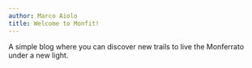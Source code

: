 ```yaml
---
author: Marco Aiolo
title: Welcome to Monfit!
---
```


A simple blog where you can discover new trails to live the Monferrato under a new light.
